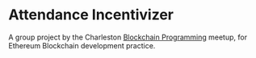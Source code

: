 # Attendance Incentivizer

A group project by the Charleston [Blockchain Programming](https://www.meetup.com/Blockchain-Programming/) meetup, for Ethereum Blockchain development practice.

